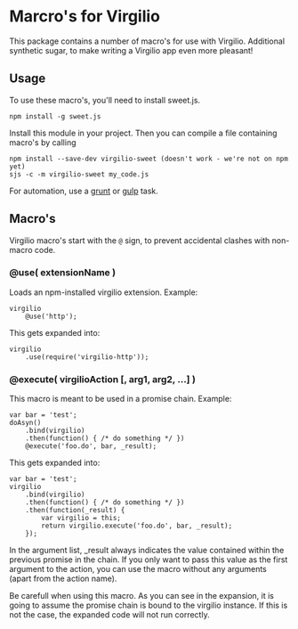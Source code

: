 # Marcro's for Virgilio
This package contains a number of macro's for use with Virgilio.
Additional synthetic sugar, to make writing a Virgilio app even more pleasant!

## Usage
To use these macro's, you'll need to install sweet.js.

    npm install -g sweet.js

Install this module in your project.
Then you can compile a file containing macro's by calling

    npm install --save-dev virgilio-sweet (doesn't work - we're not on npm yet)
    sjs -c -m virgilio-sweet my_code.js

For automation, use a [grunt](https://github.com/natefaubion/grunt-sweet.js) or [gulp](https://github.com/sindresorhus/gulp-sweetjs) task.

## Macro's
Virgilio macro's start with the `@` sign, to prevent accidental clashes with non-macro code.

### @use( extensionName )
Loads an npm-installed virgilio extension.
Example:

    virgilio
        @use('http');

This gets expanded into:

    virgilio
        .use(require('virgilio-http'));

### @execute( virgilioAction [, arg1, arg2, ...] )
This macro is meant to be used in a promise chain.
Example:

    var bar = 'test';
    doAsyn()
        .bind(virgilio)
        .then(function() { /* do something */ })
        @execute('foo.do', bar, _result);

This gets expanded into:

    var bar = 'test';
    virgilio
        .bind(virgilio)
        .then(function() { /* do something */ })
        .then(function(_result) {
            var virgilio = this;
            return virgilio.execute('foo.do', bar, _result);
        });

In the argument list, _result always indicates the value contained within the previous promise in the chain.
If you only want to pass this value as the first argument to the action, you can use the macro without any arguments (apart from the action name).

Be carefull when using this macro.
As you can see in the expansion, it is going to assume the promise chain is bound to the virgilio instance.
If this is not the case, the expanded code will not run correctly.
